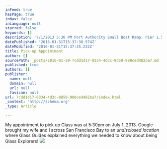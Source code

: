 ```yaml
---
inFeed: true
hasPage: true
inNav: false
inLanguage: null
starred: false
keywords: []
description: '7/1/2013 5:30 PM Port Authority Small Boat Ramp, Pier 1.5 The Embarcadero, San Francisco CA 94111'
datePublished: '2016-01-31T15:37:38.574Z'
dateModified: '2016-01-31T15:37:35.232Z'
title: Pick-up Appointment
author: []
sourcePath: _posts/2016-01-29-7cdd1d17-0334-4d3c-8d50-980ced482ba7.md
published: true
authors: []
publisher:
  name: null
  domain: null
  url: null
  favicon: null
url: 7cdd1d17-0334-4d3c-8d50-980ced482ba7/index.html
_context: 'http://schema.org'
_type: Article

---
```

My appointment to pick up Glass was at 5:30pm on July 1, 2013\. Google brought my wife and I across San Francisco Bay to an _undisclosed location_ where Glass Guides explained everything we needed to know about being Glass Explorers!
![](https://the-grid-user-content.s3-us-west-2.amazonaws.com/426f1c36-8852-4dba-9b6c-da1acbf7ed5e.jpg)